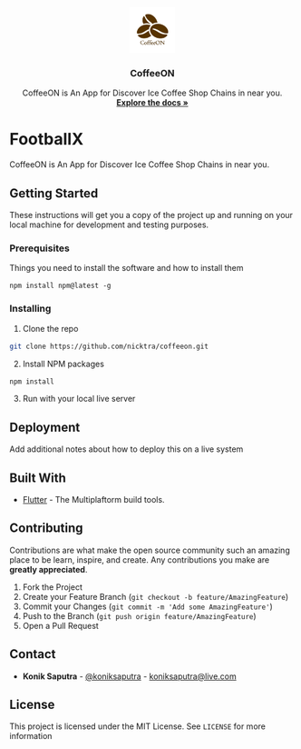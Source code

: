 <p align="center">
  <a href="https://github.com/nicktra/coffeeon">
    <img src="assets/icon/icon.png" alt="Logo" width="80" height="80">
  </a>

  <h3 align="center">CoffeeON</h3>

  <p align="center">
    CoffeeON is An App for Discover Ice Coffee Shop Chains in near you.
    <br />
    <a href="https://github.com/nicktra/coffeeon"><strong>Explore the docs »</strong></a>
  </p>
</p>

# FootballX

CoffeeON is An App for Discover Ice Coffee Shop Chains in near you.

## Getting Started

These instructions will get you a copy of the project up and running on your local machine for development and testing purposes.

### Prerequisites

Things you need to install the software and how to install them

```
npm install npm@latest -g
```

### Installing

1. Clone the repo
```sh
git clone https://github.com/nicktra/coffeeon.git
```
2. Install NPM packages
```sh
npm install
```
3. Run with your local live server

## Deployment

Add additional notes about how to deploy this on a live system

## Built With

* [Flutter](https://flutter.dev/) -  The Multiplaftorm build tools.

## Contributing

Contributions are what make the open source community such an amazing place to be learn, inspire, and create. Any contributions you make are **greatly appreciated**.

1. Fork the Project
2. Create your Feature Branch (`git checkout -b feature/AmazingFeature`)
3. Commit your Changes (`git commit -m 'Add some AmazingFeature'`)
4. Push to the Branch (`git push origin feature/AmazingFeature`)
5. Open a Pull Request

## Contact

* **Konik Saputra** - [@koniksaputra](https://twitter.com/koniksaputra) - koniksaputra@live.com

## License

This project is licensed under the MIT License. See `LICENSE` for more information